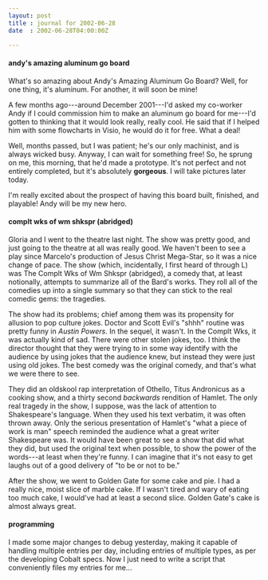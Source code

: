 ```yaml
---
layout: post
title : journal for 2002-06-28
date  : 2002-06-28T04:00:00Z

---
```

<h4>andy's amazing aluminum go board</h4>What's so amazing about Andy's Amazing Aluminum Go Board?  Well, for one thing, it's aluminum.  For another, it will soon be mine!

A few months ago---around December 2001---I'd asked my co-worker Andy if I could commission him to make an aluminum go board for me---I'd gotten to thinking that it would look really, really cool.  He said that if I helped him with some flowcharts in Visio, he would do it for free.  What a deal!

Well, months passed, but I was patient;  he's our only machinist, and is always wicked busy.  Anyway, I can wait for something free!  So, he sprung on me, this morning, that he'd made a prototype.  It's not perfect and not entirely completed, but it's absolutely <strong>gorgeous</strong>.  I will take pictures later today.

I'm really excited about the prospect of having this board built, finished, and playable!  Andy will be my new hero.<h4>complt wks of wm shkspr (abridged)</h4>Gloria and I went to the theatre last night.  The show was pretty good, and just going to the theatre at all was really good.  We haven't been to see a play since Marcelo's production of Jesus Christ Mega-Star, so it was a nice change of pace.  The show (which, incidentally, I first heard of through L) was The Complt Wks of Wm Shkspr (abridged), a comedy that, at least notionally, attempts to summarize all of the Bard's works.  They roll all of the comedies up into a single summary so that they can stick to the real comedic gems: the tragedies.

The show had its problems;  chief among them was its propensity for allusion to pop culture jokes.  Doctor and Scott Evil's "shhh" routine was pretty funny in <cite class='movie'>Austin Powers</cite>.  In the sequel, it wasn't.  In the Complt Wks, it was actually kind of sad.  There were other stolen jokes, too. I think the director thought that they were trying to in some way identify with the audience by using jokes that the audience knew, but instead they were just using old jokes.  The best comedy was the original comedy, and that's what we were there to see.

They did an oldskool rap interpretation of Othello, Titus Andronicus as a cooking show, and a thirty second <em>backwards</em> rendition of Hamlet.  The only real tragedy in the show, I suppose, was the lack of attention to Shakespeare's language.  When they used his text verbatim, it was often thrown away.  Only the serious presentation of Hamlet's "what a piece of work is man" speech reminded the audience what a great writer Shakespeare was.  It would have been great to see a show that did what they did, but used the original text when possible, to show the power of the words---at least when they're funny.  I can imagine that it's not easy to get laughs out of a good delivery of "to be or not to be."

After the show, we went to Golden Gate for some cake and pie.  I had a really nice, moist slice of marble cake.  If I wasn't tired and wary of eating too much cake, I would've had at least a second slice.  Golden Gate's cake is almost always great.<h4>programming</h4>I made some major changes to debug yesterday, making it capable of handling multiple entries per day, including entries of multiple types, as per the developing Cobalt specs.  Now I just need to write a script that conveniently files my entries for me...


